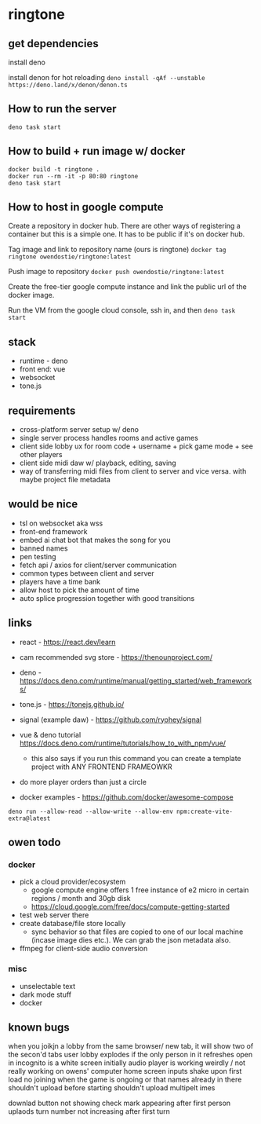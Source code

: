 # ringtone

## get dependencies
install deno

install denon for hot reloading
`deno install -qAf --unstable https://deno.land/x/denon/denon.ts`
## How to run the server
```
deno task start
```

## How to build + run image w/ docker
```
docker build -t ringtone .
docker run --rm -it -p 80:80 ringtone
deno task start
```

## How to host in google compute
Create a repository in docker hub. There are other ways of registering a container but this is a simple one. It has to be public if it's on docker hub.

Tag image and link to repository name (ours is ringtone)
`docker tag ringtone owendostie/ringtone:latest`

Push image to repository
`docker push owendostie/ringtone:latest`

Create the free-tier google compute instance and link the public url of the docker image. 

Run the VM from the google cloud console, ssh in, and then `deno task start`

## stack
- runtime - deno
- front end: vue
- websocket
- tone.js

## requirements
- cross-platform server setup w/ deno
- single server process handles rooms and active games
- client side lobby ux for room code + username + pick game mode + see other players
- client side midi daw w/ playback, editing, saving
- way of transferring midi files from client to server and vice versa. with maybe project file metadata

## would be nice
- tsl on websocket aka wss
- front-end framework
- embed ai chat bot that makes the song for you
- banned names
- pen testing
- fetch api / axios for client/server communication
- common types between client and server
- players have a time bank
- allow host to pick the amount of time
- auto splice progression together with good transitions

## links
- react - https://react.dev/learn
- cam recommended svg store - https://thenounproject.com/
- deno - https://docs.deno.com/runtime/manual/getting_started/web_frameworks/
- tone.js - https://tonejs.github.io/
- signal (example daw) - https://github.com/ryohey/signal
- vue & deno tutorial https://docs.deno.com/runtime/tutorials/how_to_with_npm/vue/
    - this also says if you run this command you can create a template project with ANY FRONTEND FRAMEOWKR
- do more player orders than just a circle

- docker examples - https://github.com/docker/awesome-compose
```
deno run --allow-read --allow-write --allow-env npm:create-vite-extra@latest
```

## owen todo
### docker
- pick a cloud provider/ecosystem
    - google compute engine offers 1 free instance of e2 micro in certain regions / month and 30gb disk 
    - https://cloud.google.com/free/docs/compute-getting-started
- test web server there
- create database/file store locally
    - sync behavior so that files are copied to one of our local machine (incase image dies etc.). We can grab the json metadata also. 
- ffmpeg for client-side audio conversion

### misc 
- unselectable text
- dark mode stuff
- docker

## known bugs
when you joikjn a lobby from the same browser/ new tab, it will show two of the secon'd tabs user 
lobby explodes if the only person in it refreshes
open in incognito is a white screen initially
audio player is working weirdly / not really working on owens' computer 
home screen inputs shake upon first load
no joining when the game is ongoing or that names already in there
shouldn't upload before starting
shouldn't upload multipelt imes


downlad button not showing
check mark appearing after first person uplaods
turn number not increasing after first turn
